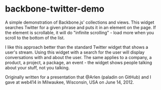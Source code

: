 backbone-twitter-demo
=====================

A simple demonstration of Backbone.js' collections and views. This widget searches Twitter for a given phrase and puts it in an element on the page. If the element is scrollable, it will do "infinite scrolling" - load more when you scroll to the bottom of the list.

I like this approach better than the standard Twitter widget that shows a user's stream. Using this widget with a search for the user will display conversations with and about the user. The same applies to a company, a product, a project, a package, an event - the widget shows people talking about your stuff, not you talking.

Originally written for a presentation that @Arlen (paladin on GitHub) and I gave at web414 in Milwaukee, Wisconsin, USA on June 14, 2012.
